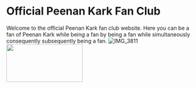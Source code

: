 # Official Peenan Kark Fan Club
Welcome to the official Peenan Kark fan club website. Here you can be a fan of Peenan Kark while being a fan by being a fan while simultaneously consequently subsequently being a fan.
![IMG_3811](https://github.com/LordBitwik/Actual-Website/assets/79286455/dc1e24ea-2f48-4df8-97d8-a6452b057c92)
<img src="https://github.com/LordBitwik/Actual-Website/assets/79286455/dc1e24ea-2f48-4df8-97d8-a6452b057c92)https://github.com/LordBitwik/Actual-Website/assets/79286455/dc1e24ea-2f48-4df8-97d8-a6452b057c92" width="200" height="100">
